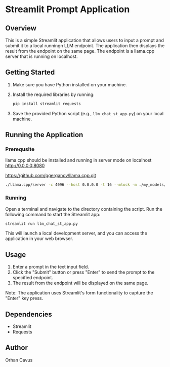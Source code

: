 # Streamlit Prompt Application

## Overview

This is a simple Streamlit application that allows users to input a prompt and submit it to a local runningn LLM endpoint. The application then displays the result from the endpoint on the same page.
The endpoint is a llama.cpp server that is running on localhost.

## Getting Started

1. Make sure you have Python installed on your machine.
2. Install the required libraries by running:

    ```bash
    pip install streamlit requests
    ```

3. Save the provided Python script (e.g., `llm_chat_st_app.py`) on your local machine.

## Running the Application

### Prerequsite

llama.cpp should be installed and running in server mode on localhost <http://0.0.0.0:8080>

<https://github.com/ggerganov/llama.cpp.git>

```bash
./llama.cpp/server -c 4096 --host 0.0.0.0 -t 16 --mlock -m ./my_models/TheBloke/LLama2-7B-chat-GGUF/llama-2-7b-chat.Q4_K_M.gguf
```

### Running

Open a terminal and navigate to the directory containing the script. Run the following command to start the Streamlit app:

```bash
streamlit run llm_chat_st_app.py
```

This will launch a local development server, and you can access the application in your web browser.

## Usage

1. Enter a prompt in the text input field.
2. Click the "Submit" button or press "Enter" to send the prompt to the specified endpoint.
3. The result from the endpoint will be displayed on the same page.

Note: The application uses Streamlit's form functionality to capture the "Enter" key press.

## Dependencies

- Streamlit
- Requests

## Author

Orhan Cavus
